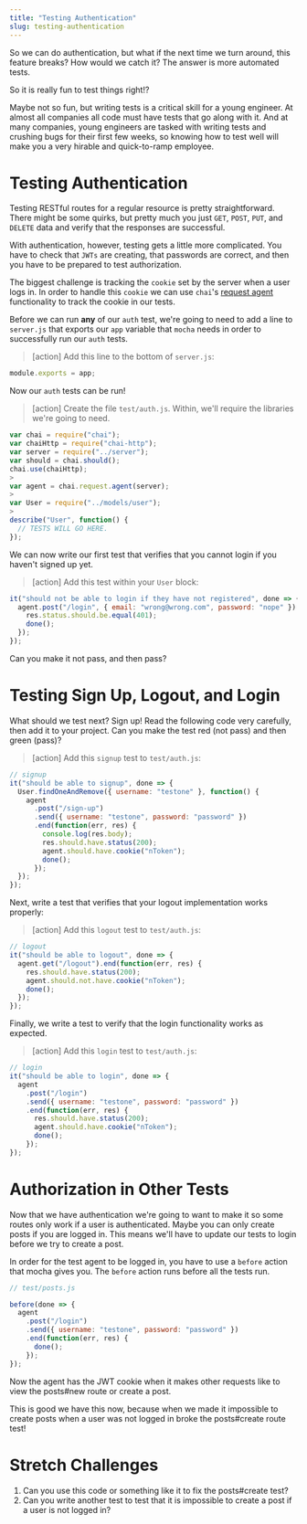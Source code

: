 ```yaml
---
title: "Testing Authentication"
slug: testing-authentication
---
```


So we can do authentication, but what if the next time we turn around, this feature breaks? How would we catch it? The answer is more automated tests.

So it is really fun to test things right!?

Maybe not so fun, but writing tests is a critical skill for a young engineer. At almost all companies all code must have tests that go along with it. And at many companies, young engineers are tasked with writing tests and crushing bugs for their first few weeks, so knowing how to test well will make you a very hirable and quick-to-ramp employee.

# Testing Authentication

Testing RESTful routes for a regular resource is pretty straightforward. There might be some quirks, but pretty much you just `GET`, `POST`, `PUT`, and `DELETE` data and verify that the responses are successful.

With authentication, however, testing gets a little more complicated. You have to check that `JWTs` are creating, that passwords are correct, and then you have to be prepared to test authorization.

The biggest challenge is tracking the `cookie` set by the server when a user logs in. In order to handle this `cookie` we can use `chai`'s [request agent](https://github.com/chaijs/chai-http#retaining-cookies-with-each-request) functionality to track the cookie in our tests.

Before we can run **any** of our `auth` test, we're going to need to add a line to `server.js` that exports our `app` variable that `mocha` needs in order to successfully run our `auth` tests.

> [action]
> Add this line to the bottom of `server.js`:
>
```js
module.exports = app;
```

Now our `auth` tests can be run!

> [action]
> Create the file `test/auth.js`. Within, we'll require the libraries we're going to need.
>
```js
var chai = require("chai");
var chaiHttp = require("chai-http");
var server = require("../server");
var should = chai.should();
chai.use(chaiHttp);
>
var agent = chai.request.agent(server);
>
var User = require("../models/user");
>
describe("User", function() {
  // TESTS WILL GO HERE.
});
```

We can now write our first test that verifies that you cannot login if you haven't signed up yet.

> [action]
> Add this test within your `User` block:
>
```js
it("should not be able to login if they have not registered", done => {
  agent.post("/login", { email: "wrong@wrong.com", password: "nope" }).end(function(err, res) {
    res.status.should.be.equal(401);
    done();
  });
});
```

Can you make it not pass, and then pass?

# Testing Sign Up, Logout, and Login

What should we test next? Sign up! Read the following code very carefully, then add it to your project. Can you make the test red (not pass) and then green (pass)?

> [action]
> Add this `signup` test to `test/auth.js`:
>
```js
// signup
it("should be able to signup", done => {
  User.findOneAndRemove({ username: "testone" }, function() {
    agent
      .post("/sign-up")
      .send({ username: "testone", password: "password" })
      .end(function(err, res) {
        console.log(res.body);
        res.should.have.status(200);
        agent.should.have.cookie("nToken");
        done();
      });
  });
});
```

Next, write a test that verifies that your logout implementation works properly:

> [action]
> Add this `logout` test to `test/auth.js`:
>
```js
// logout
it("should be able to logout", done => {
  agent.get("/logout").end(function(err, res) {
    res.should.have.status(200);
    agent.should.not.have.cookie("nToken");
    done();
  });
});
```

Finally, we write a test to verify that the login functionality works as expected.

> [action]
> Add this `login` test to `test/auth.js`:
>
```js
// login
it("should be able to login", done => {
  agent
    .post("/login")
    .send({ username: "testone", password: "password" })
    .end(function(err, res) {
      res.should.have.status(200);
      agent.should.have.cookie("nToken");
      done();
    });
});
```

# Authorization in Other Tests

Now that we have authentication we're going to want to make it so some routes only work if a user is authenticated. Maybe you can only create posts if you are logged in. This means we'll have to update our tests to login before we try to create a post.

In order for the test agent to be logged in, you have to use a `before` action that mocha gives you. The `before` action runs before all the tests run.

```js
// test/posts.js

before(done => {
  agent
    .post("/login")
    .send({ username: "testone", password: "password" })
    .end(function(err, res) {
      done();
    });
});
```

Now the agent has the JWT cookie when it makes other requests like to view the posts#new route or create a post.

This is good we have this now, because when we made it impossible to create posts when a user was not logged in broke the posts#create route test!

# Stretch Challenges

1. Can you use this code or something like it to fix the posts#create test?
1. Can you write another test to test that it is impossible to create a post if a user is not logged in?
